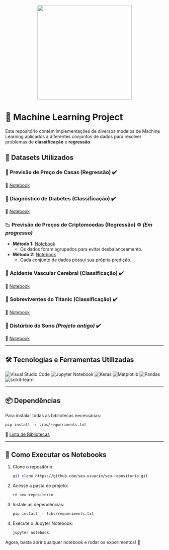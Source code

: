 <div align="center">
    <img src="https://images.pexels.com/photos/4578660/pexels-photo-4578660.jpeg?auto=compress&cs=tinysrgb&w=1260&h=750&dpr=1" height="300" />
</div>

# 📌 Machine Learning Project
Este repositório contém implementações de diversos modelos de Machine Learning aplicados a diferentes conjuntos de dados para resolver problemas de **classificação** e **regressão**.

## 📂 Datasets Utilizados

### 🏡 Previsão de Preço de Casas (Regressão) ✔️
📌 [Notebook](ml-regression/housePrice_reg.ipynb)

### 🏥 Diagnóstico de Diabetes (Classificação) ✔️
📌 [Notebook](ml-classification/diabetes_clas.ipynb)

### 📉 Previsão de Preços de Criptomoedas (Regressão) ⚙️ *(Em progresso)*
* **Método 1:** [Notebook](ml-regression/cryptoPrices_reg1.ipynb)  
  * Os dados foram agrupados para evitar desbalanceamento.
* **Método 2:** [Notebook](ml-regression/cryptoPrices_reg2.ipynb)  
  * Cada conjunto de dados possui sua própria predição.

### 🧠 Acidente Vascular Cerebral (Classificação) ✔️
📌 [Notebook](ml-classification/stroke_clas.ipynb)

### 🚢 Sobreviventes do Titanic (Classificação) ✔️
📌 [Notebook](ml-classification/titanic_clas.ipynb)

### 🌙 Distúrbio do Sono *(Projeto antigo)* ✔️
📌 [Notebook](ml-classification/DisturbioDoSono_clas.ipynb)



---

## 🛠 Tecnologias e Ferramentas Utilizadas

![Visual Studio Code](https://img.shields.io/badge/Visual%20Studio%20Code-0078d7.svg?style=for-the-badge&logo=visual-studio-code&logoColor=white)
![Jupyter Notebook](https://img.shields.io/badge/jupyter-%23FA0F00.svg?style=for-the-badge&logo=jupyter&logoColor=white)
![Keras](https://img.shields.io/badge/Keras-%23D00000.svg?style=for-the-badge&logo=Keras&logoColor=white)
![Matplotlib](https://img.shields.io/badge/Matplotlib-%23ffffff.svg?style=for-the-badge&logo=Matplotlib&logoColor=black)
![Pandas](https://img.shields.io/badge/pandas-%23150458.svg?style=for-the-badge&logo=pandas&logoColor=white)
![scikit-learn](https://img.shields.io/badge/scikit--learn-%23F7931E.svg?style=for-the-badge&logo=scikit-learn&logoColor=white)

---

## 📦 Dependências
Para instalar todas as bibliotecas necessárias:
```bash
pip install -r libs/requeriments.txt
```
📌 [Lista de Bibliotecas](libs/requeriments.txt)

---

## 🚀 Como Executar os Notebooks
1. Clone o repositório:
   ```bash
   git clone https://github.com/seu-usuario/seu-repositorio.git
   ```
2. Acesse a pasta do projeto:
   ```bash
   cd seu-repositorio
   ```
3. Instale as dependências:
   ```bash
   pip install -r libs/requeriments.txt
   ```
4. Execute o Jupyter Notebook:
   ```bash
   jupyter notebook
   ```

Agora, basta abrir qualquer notebook e rodar os experimentos! 🎯

